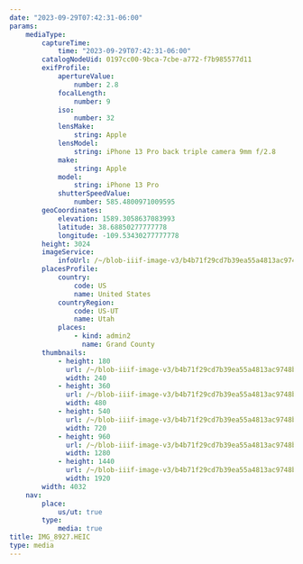 ```yaml
---
date: "2023-09-29T07:42:31-06:00"
params:
    mediaType:
        captureTime:
            time: "2023-09-29T07:42:31-06:00"
        catalogNodeUid: 0197cc00-9bca-7cbe-a772-f7b985577d11
        exifProfile:
            apertureValue:
                number: 2.8
            focalLength:
                number: 9
            iso:
                number: 32
            lensMake:
                string: Apple
            lensModel:
                string: iPhone 13 Pro back triple camera 9mm f/2.8
            make:
                string: Apple
            model:
                string: iPhone 13 Pro
            shutterSpeedValue:
                number: 585.4800971009595
        geoCoordinates:
            elevation: 1589.3058637083993
            latitude: 38.68850277777778
            longitude: -109.53430277777778
        height: 3024
        imageService:
            infoUrl: /~/blob-iiif-image-v3/b4b71f29cd7b39ea55a4813ac9748b0842259de597483ce5842a88495aee82da/info.json
        placesProfile:
            country:
                code: US
                name: United States
            countryRegion:
                code: US-UT
                name: Utah
            places:
                - kind: admin2
                  name: Grand County
        thumbnails:
            - height: 180
              url: /~/blob-iiif-image-v3/b4b71f29cd7b39ea55a4813ac9748b0842259de597483ce5842a88495aee82da/full/240%2C180/0/default.jpg
              width: 240
            - height: 360
              url: /~/blob-iiif-image-v3/b4b71f29cd7b39ea55a4813ac9748b0842259de597483ce5842a88495aee82da/full/480%2C360/0/default.jpg
              width: 480
            - height: 540
              url: /~/blob-iiif-image-v3/b4b71f29cd7b39ea55a4813ac9748b0842259de597483ce5842a88495aee82da/full/720%2C540/0/default.jpg
              width: 720
            - height: 960
              url: /~/blob-iiif-image-v3/b4b71f29cd7b39ea55a4813ac9748b0842259de597483ce5842a88495aee82da/full/1280%2C960/0/default.jpg
              width: 1280
            - height: 1440
              url: /~/blob-iiif-image-v3/b4b71f29cd7b39ea55a4813ac9748b0842259de597483ce5842a88495aee82da/full/1920%2C1440/0/default.jpg
              width: 1920
        width: 4032
    nav:
        place:
            us/ut: true
        type:
            media: true
title: IMG_8927.HEIC
type: media
---
```

